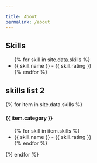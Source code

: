 ```yaml
---

title: About
permalink: /about
---
```


## Skills

<ul>
    {% for skill in site.data.skills %}
    <li class="skill">{{ skill.name }} - {{ skill.rating }}</li>
    {% endfor %}
</ul>

## skills list 2

{% for item in site.data.skills %}
<h4>{{ item.category }}</h4>
<ul>
    {% for skill in item.skills %}
    <li class="skill">{{ skill.name }} - {{ skill.rating }}</li>
    {% endfor %}
</ul>
{% endfor %}